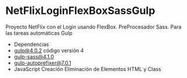 # NetFlixLoginFlexBoxSassGulp
Proyecto NetFlix con el Login usando FlexBox. PreProcesador Sass. Para las tareas automáticas Gulp

* Dependencias
*  gulp@4.0.2 código versión 4
*  gulp-sass@4.1.0
*  gulp-autoprefixer@7.0.1
*  JavaScript Creación Eliminación de Elementos HTML y Class
